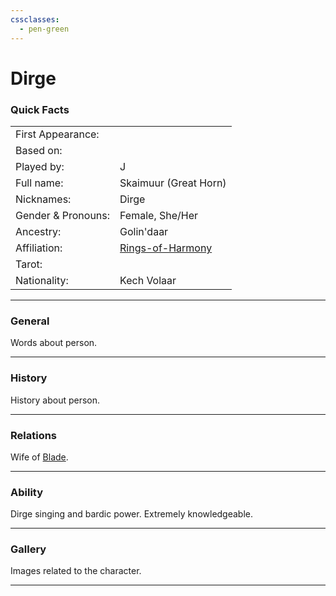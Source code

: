 ```yaml
---
cssclasses:
  - pen-green
---
```

# Dirge
### Quick Facts

|                    |                                                |
| ------------------ | ---------------------------------------------- |
| First Appearance:  |                                                |
| Based on:          |                                                |
| Played by:         | J                                              |
| Full name:         | Skaimuur (Great Horn)                          |
| Nicknames:         | Dirge                                          |
| Gender & Pronouns: | Female, She/Her                                |
| Ancestry:          | Golin'daar                                     |
| Affiliation:       | [Rings-of-Harmony](../-Groups/Rings-of-Harmony.md) |
| Tarot:             |                                                |
| Nationality:       | Kech Volaar                                    |
***
### General
Words about person.

***
### History
History about person.

***
### Relations
Wife of [Blade](Blade.md).

***
### Ability
Dirge singing and bardic power. Extremely knowledgeable.

***
### Gallery
Images related to the character.

***
